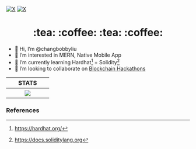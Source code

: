 [![X][contributors-shield]][contributors-url]
[![X](https://img.shields.io/badge/-LINKEDIN-blue?style=for-the-badge&logo=linkedin)](https://www.linkedin.com/in/bobbychangliu/)

<h1 align="center">:tea: :coffee: :tea: :coffee:</h1>

- 👋 Hi, I’m @changbobbyliu
- 👀 I’m interested in MERN, Native Mobile App
- 🌱 I’m currently learning Hardhat[^hardhat] + Solidity[^solidity]
- 💞️ I’m looking to collaborate on <ins>Blockchain Hackathons</ins>

| STATS |
| :----: |
| &nbsp; &nbsp; &nbsp; &nbsp; &nbsp; <img align="center" src="https://github-readme-stats.vercel.app/api/top-langs/?username=changbobbyliu&layout=compact&theme=dracula&hide_border=true" /> &nbsp; &nbsp; &nbsp; &nbsp; &nbsp; |

<h3 id="references">References</h2>

[^hardhat]: https://hardhat.org/
[^solidity]: https://docs.soliditylang.org

[contributors-shield]: https://img.shields.io/github/contributors/changbobbyliu/changbobbyliu?style=for-the-badge&logo=slack&logoColor=white&label=TEAM&logoWidth=20&color=abcdef
[contributors-url]: https://join.slack.com/t/misocode/shared_invite/zt-1brn7xod3-kwt~Gn5~iRr9yYBfXoDTMw


[REFERENCED PROJECTS]: #
<!--
* Frame: https://github.com/othneildrew/Best-README-Template
* Shields: https://shields.io/
-->
